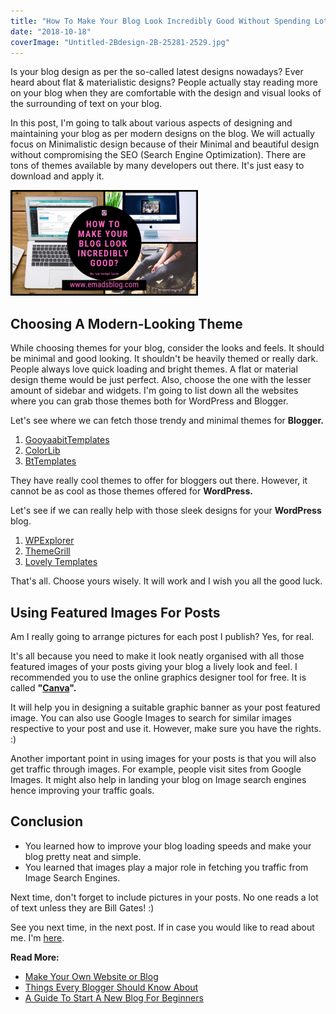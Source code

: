 ```yaml
---
title: "How To Make Your Blog Look Incredibly Good Without Spending Lot of Money?"
date: "2018-10-18"
coverImage: "Untitled-2Bdesign-2B-25281-2529.jpg"
---
```


Is your blog design as per the so-called latest designs nowadays? Ever heard about flat & materialistic designs? People actually stay reading more on your blog when they are comfortable with the design and visual looks of the surrounding of text on your blog.   
  
In this post, I'm going to talk about various aspects of designing and maintaining your blog as per modern designs on the blog. We will actually focus on Minimalistic design because of their Minimal and beautiful design without compromising the SEO (Search Engine Optimization). There are tons of themes available by many developers out there. It's just easy to download and apply it.  
  

[![Emad's Blog - Make Your Blog Look Cool](images/Untitled-2Bdesign-2B-25281-2529-300x169.png "How To Make Your Blog Look Incredibly Good Without Spending Money?")](https://sastaeinstein.com/wp-content/uploads/2018/10/Untitled-2Bdesign-2B-25281-2529.png)

## Choosing A Modern-Looking Theme

While choosing themes for your blog, consider the looks and feels. It should be minimal and good looking. It shouldn't be heavily themed or really dark. People always love quick loading and bright themes. A flat or material design theme would be just perfect. Also, choose the one with the lesser amount of sidebar and widgets. I'm going to list down all the websites where you can grab those themes both for WordPress and Blogger.

Let's see where we can fetch those trendy and minimal themes for **Blogger.**

1. [GooyaabitTemplates](http://gooyaabittemplates.com/)
2. [ColorLib](http://colorlib.com/)
3. [BtTemplates](http://bttemplates.com/)

They have really cool themes to offer for bloggers out there. However, it cannot be as cool as those themes offered for **WordPress.**

Let's see if we can really help with those sleek designs for your **WordPress** blog.

1. [WPExplorer](https://www.wpexplorer.com/blogger-free-wordpress-theme/)
2. [ThemeGrill](https://themegrill.com/blog/free-wordpress-blog-themes/)
3. [Lovely Templates](http://lovelytemplates.com/)

That's all. Choose yours wisely. It will work and I wish you all the good luck. 

## Using Featured Images For Posts

Am I really going to arrange pictures for each post I publish? Yes, for real. 

It's all because you need to make it look neatly organised with all those featured images of your posts giving your blog a lively look and feel. I recommended you to use the online graphics designer tool for free. It is called **"[Canva](http://canva.com/)".**

It will help you in designing a suitable graphic banner as your post featured image. You can also use Google Images to search for similar images respective to your post and use it. However, make sure you have the rights. :)

Another important point in using images for your posts is that you will also get traffic through images. For example, people visit sites from Google Images. It might also help in landing your blog on Image search engines hence improving your traffic goals.

##  **Conclusion**

- You learned how to improve your blog loading speeds and make your blog pretty neat and simple.
- You learned that images play a major role in fetching you traffic from Image Search Engines. 

Next time, don't forget to include pictures in your posts. No one reads a lot of text unless they are Bill Gates! :)

See you next time, in the next post. If in case you would like to read about me. I'm [here](https://sastaeinstein.com/about).

**Read More:**

- [Make Your Own Website or Blog](https://sastaeinstein.com/2018/12/how-to-make-a-website.html)
- [Things Every Blogger Should Know About](https://sastaeinstein.com/2019/03/things-beginner-blogger-should-know.html)
- [A Guide To Start A New Blog For Beginners](https://sastaeinstein.com/2018/12/beginners-guide-to-start-a-blog.html)

